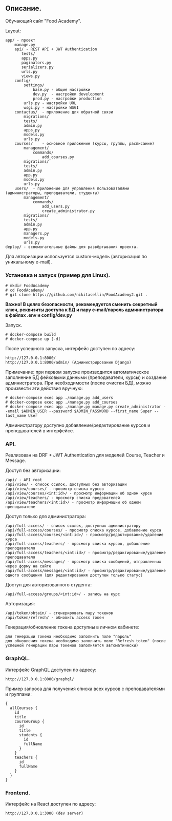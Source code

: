 ## Описание.
Обучающий сайт "Food Academy".

Layout:
```
app/ - проект
    manage.py
    api/ - REST API + JWT Authentication
       tests/
       apps.py
       paginators.py
       serializers.py
       urls.py
       views.py
    config/
        settings/
            base.py - общие настройки
            dev.py  - настройки development
            prod.py - настройки production
        urls.py - настройки URL
        wsgi.py - настройки WSGI
    contactus/  - приложение для обратной связи
        migrations/ 
        tests/    
        admin.py
        apps.py
        models.py
        urls.py
    courses/    - основное приложение (курсы, группы, расписание)
        management/
            commands/
                add_courses.py
        migrations/ 
        tests/     
        admin.py
        app.py
        models.py
        urls.py
    users/  - приложение для управления пользоваталями (администраторы, преподаватели, студенты)
        management/
            commands/   
                add_users.py
                create_administrator.py
        migrations/ 
        tests/     
        admin.py
        app.py
        managers.py
        models.py
        urls.py
deploy/ - вспомогательные файлы для развёртывания проекта.
```
Для авторизации используется custom-модель (авторизация по уникальному e-mail).

### Установка и запуск (пример для Linux).
```
# mkdir FoodAcademy
# cd FoodAcademy/
# git clone https://github.com/nikitasellin/FoodAcademy2.git .
```
**Важно! В целях безопасности, рекомендуется сменить секретный ключ, реквизиты доступа к БД и пару e-mail/пароль администратора в
файлах .env и config/dev.py**

Запуск.
```
# docker-compose build
# docker-compose up [-d]
```
После успешного запуска, интерфейс доступен по адресу:
```
http://127.0.0.1:8000/
http://127.0.0.1:8000/admin/ (Администрирование Django)
```
Примечание: при первом запуске производится автоматическое заполнение БД фейковыми данными (преподаватели, курсы) и создание администратора.
При необходимости (после очистки БД), можно произвести эти действия вручную:
```
# docker-compose exec app ./manage.py add_users
# docker-compose exec app ./manage.py add_courses
# docker-compose exec app ./manage.py manage.py create_administrator --email $ADMIN_USER --password $ADMIN_PASSWORD --first_name Super --last_name User
```
Администратору доступно добавление/редактирование курсов и преподавателей в интерфейсе.

### API.
Реализован на DRF + JWT Authentication для моделей Course, Teacher и Message.

Доступ без авторизации:

    /api/ - API root 
    /api/view/ - список ссылок, доступных без авторизации
    /api/view/courses/ - просмотр списка курсов
    /api/view/courses/<int:id>/ - просмотр информации об одном курсе
    /api/view/teachers/ - просмотр списка предователей
    /api/view/teachers/<int:id>/ - просмотр информации об одном преподавателе

Доступ только для администратора:

    /api/full-access/ - список ссылок, доступных администратору
    /api/full-access/courses/ - просмотр списка курсов, добавление курса
    /api/full-access/courses/<int:id>/ - просмотр/редактирование/удаление курса
    /api/full-access/teachers/ - просмотр списка курсов, добавление преподавателя
    /api/full-access/teachers/<int:id>/ - просмотр/редактирование/удаление преподавателя
    /api/full-access/messages/ - просмотр списка сообщений, отправленных через форму на сайте
    /api/full-access/messages/<int:id>/ - просмотр/редактирование/удаление одного сообщения (для редактирования доступен только статус)

Доступ для авторизованного студента:
 
    /api/full-access/groups/<int:id>/ - запись на курс

Авторизация:

    /api/token/obtain/ - сгенерировать пару токенов
    /api/token/refresh/ - обновить access токен

Генерация/обновление токена доступны в личном кабинете:
    
    для генерации токена необходимо заполнить поле "пароль"
    для обновления токена необходимо заполнить поле "Refresh token" (после успешной генерации пары токенов заполняется автоматически)

### GraphQL.

Интерфейс GraphQL доступен по адресу:
```
http://127.0.0.1:8000/graphql/
```
Пример запроса для получения списка всех курсов с преподавателями и группами:
```
{
  allCourses {
    id
    title
    courseGroup {
      id
      title
      students {
        id
        fullName
      }
    }
    teachers {
      id
      fullName
    }    
  }
}
```

### Frontend.

Интерфейс на React доступен по адресу:
```
http://127.0.0.1:3000 (dev server)
```
